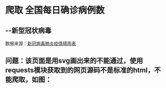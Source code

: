 # 爬取 全国每日确诊病例数
## --新型冠状病毒

数据来源：[新冠病毒肺炎疫情晴雨表](http://vis.pku.edu.cn/ncov/barometer/index.html)

## 问题：该页面是用svg画出来的不能通过，使用requests模块获取到的网页源码不是标准的html，不能爬取，如图：
